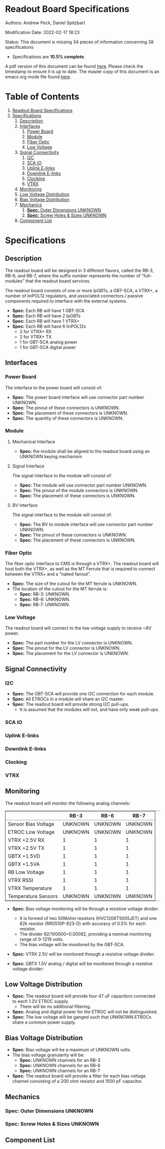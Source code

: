 

# Readout Board Specifications

Authors: Andrew Peck, Daniel Spitzbart

Modification Date: 2022-02-17 18:23

Status: This document is missing 34 pieces of information concerning  38 specifications

-   Specifications are **10.5% complete**.

A pdf version of this document can be found [here](./rb-specs.pdf). Please check the timestamp to ensure it is up to date. The master copy of this document is an emacs org mode file found [here](https://gitlab.cern.ch/cms-etl-electronics/readout-board-docs/-/blob/master/docs/Specifications/rb-specs.org).


# Table of Contents

1.  [Readout Board Specifications](#org20b997e)
2.  [Specifications](#org7c42e8f)
    1.  [Description](#org9eb9bdc)
    2.  [Interfaces](#org1b14908)
        1.  [Power Board](#org9b5ca1e)
        2.  [Module](#org4e12e5b)
        3.  [Fiber Optic](#org549aaff)
        4.  [Low Voltage](#org5349d58)
    3.  [Signal Connectivity](#org2643dfc)
        1.  [I2C](#orge5af250)
        2.  [SCA IO](#orgd79eb4e)
        3.  [Uplink E-links](#org08d95bc)
        4.  [Downlink E-links](#org3eb3275)
        5.  [Clocking](#org7c77416)
        6.  [VTRX](#org422843b)
    4.  [Monitoring](#orgc29852d)
    5.  [Low Voltage Distribution](#org7a72d9c)
    6.  [Bias Voltage Distribution](#org15213ea)
    7.  [Mechanics](#org5745ae3)
        1.  [**Spec:** Outer Dimensions <span class="underline">UNKNOWN</span>](#org848bbc0)
        2.  [**Spec:** Screw Holes & Sizes <span class="underline">UNKNOWN</span>](#org54decbb)
    8.  [Component List](#orgf370944)


# Specifications


## Description

The readout board will be designed in 3 different flavors, called the RB-3, RB-6, and RB-7, where the suffix number represents the number of &ldquo;full-modules&rdquo; that the readout board services.

The readout board consists of one or more lpGBTs, a GBT-SCA, a VTRX+, a number of linPOL12 regulators, and associated connectors / passive components required to interface with the external systems.

-   **Spec:** Each RB will have 1 GBT-SCA
-   **Spec:** Each RB will have 2 lpGBTs
-   **Spec:** Each RB will have 1 VTRX+
-   **Spec:** Each RB will have 6 linPOL12s
    -   2 for VTRX+ RX
    -   2 for VTRX+ TX
    -   1 for GBT-SCA analog power
    -   1 for GBT-SCA digital power


## Interfaces


### Power Board

The interface to the power board will consist of:

-   **Spec:** The power board interface will use connector part number <span class="underline">UNKNOWN</span>.
-   **Spec:** The pinout of these connectors is <span class="underline">UNKNOWN</span>.
-   **Spec:** The placement of these connectors is <span class="underline">UNKNOWN</span>.
-   **Spec:** The quantity of these connectors is <span class="underline">UNKNOWN</span>.


### Module

1.  Mechanical Interface

    -   **Spec:** the module shall be aligned to the readout board using an <span class="underline">UNKNOWN</span> keying mechanism

2.  Signal Interface

    The signal interface to the module will consist of:
    
    -   **Spec:** The module will use connector part number <span class="underline">UNKNOWN</span>.
    -   **Spec:** The pinout of the module connectors is <span class="underline">UNKNOWN</span>.
    -   **Spec:** The placement of these connectors is <span class="underline">UNKNOWN</span>.

3.  BV Interface

    The signal interface to the module will consist of:
    
    -   **Spec:** The BV to module interface will use connector part number <span class="underline">UNKNOWN</span>.
    -   **Spec:** The pinout of these connectors is <span class="underline">UNKNOWN</span>.
    -   **Spec:** The placement of these connectors is <span class="underline">UNKNOWN</span>.


### Fiber Optic

The fiber optic interface to CMS is through a VTRX+. The readout board will host both the VTRX+, as well as the MT Ferrule that is required to connect between the VTRX+ and a &ldquo;naked fanout&rdquo;.

-   **Spec:** The size of the cutout for the MT ferrule is <span class="underline">UNKNOWN</span>.
-   The location of the cutout for the MT ferrule is:
    -   **Spec:** RB-3: <span class="underline">UNKNOWN</span>.
    -   **Spec:** RB-6: <span class="underline">UNKNOWN</span>.
    -   **Spec:** RB-7: <span class="underline">UNKNOWN</span>.


### Low Voltage

The readout board will connect to the low voltage supply to receive ~8V power.

-   **Spec:** The part number for the LV connector is <span class="underline">UNKNOWN</span>.
-   **Spec:** The pinout for the LV connector is <span class="underline">UNKNOWN</span>.
-   **Spec:** The placement for the LV connector is <span class="underline">UNKNOWN</span>.


## Signal Connectivity


### I2C

-   **Spec:** The GBT-SCA will provide one I2C connection for each module.
-   **Spec:** All ETROCs in a module will share an I2C master.
-   **Spec:** The readout board will provide strong I2C pull-ups.
    -   It is assumed that the modules will not, and have only weak pull-ups.


### SCA IO


### Uplink E-links


### Downlink E-links


### Clocking


### VTRX


## Monitoring

The readout board will monitor the following analog channels:

<table border="2" cellspacing="0" cellpadding="6" rules="groups" frame="hsides">


<colgroup>
<col  class="org-left" />

<col  class="org-right" />

<col  class="org-right" />

<col  class="org-right" />
</colgroup>
<thead>
<tr>
<th scope="col" class="org-left">&#xa0;</th>
<th scope="col" class="org-right">RB-3</th>
<th scope="col" class="org-right">RB-6</th>
<th scope="col" class="org-right">RB-7</th>
</tr>
</thead>

<tbody>
<tr>
<td class="org-left">Sensor Bias Voltage</td>
<td class="org-right"><span class="underline">UNKNOWN</span></td>
<td class="org-right"><span class="underline">UNKNOWN</span></td>
<td class="org-right"><span class="underline">UNKNOWN</span></td>
</tr>


<tr>
<td class="org-left">ETROC Low Voltage</td>
<td class="org-right"><span class="underline">UNKNOWN</span></td>
<td class="org-right"><span class="underline">UNKNOWN</span></td>
<td class="org-right"><span class="underline">UNKNOWN</span></td>
</tr>


<tr>
<td class="org-left">VTRX +2.5V RX</td>
<td class="org-right">1</td>
<td class="org-right">1</td>
<td class="org-right">1</td>
</tr>


<tr>
<td class="org-left">VTRX +2.5V TX</td>
<td class="org-right">1</td>
<td class="org-right">1</td>
<td class="org-right">1</td>
</tr>


<tr>
<td class="org-left">GBTX +1.5VD</td>
<td class="org-right">1</td>
<td class="org-right">1</td>
<td class="org-right">1</td>
</tr>


<tr>
<td class="org-left">GBTX +1.5VA</td>
<td class="org-right">1</td>
<td class="org-right">1</td>
<td class="org-right">1</td>
</tr>


<tr>
<td class="org-left">RB Low Voltage</td>
<td class="org-right">1</td>
<td class="org-right">1</td>
<td class="org-right">1</td>
</tr>


<tr>
<td class="org-left">VTRX RSSI</td>
<td class="org-right">1</td>
<td class="org-right">1</td>
<td class="org-right">1</td>
</tr>


<tr>
<td class="org-left">VTRX Temperature</td>
<td class="org-right">1</td>
<td class="org-right">1</td>
<td class="org-right">1</td>
</tr>


<tr>
<td class="org-left">Temperature Sensors</td>
<td class="org-right"><span class="underline">UNKNOWN</span></td>
<td class="org-right"><span class="underline">UNKNOWN</span></td>
<td class="org-right"><span class="underline">UNKNOWN</span></td>
</tr>
</tbody>
</table>

-   **Spec:** Bias voltage monitoring will be through a resistive voltage divider:
    -   It is formed of two 50Mohm resistors (HVC1206T5005JET) and one 82k resistor (RR0510P-823-D) with accuracy of 0.5% for each resistor.
    -   The divider 82/100000=0.00082, providing a nominal monitoring range of 0-1219 volts.
    -   The bias voltage will be monitored by the GBT-SCA.

-   **Spec:** VTRX 2.5V will be monitored through a resistive voltage divider:
-   **Spec:** GBTX 1.5V analog / digital will be monitored through a resistive voltage divider:


## Low Voltage Distribution

-   **Spec:** The readout board will provide four 47 uF capacitors connected to each 1.2V ETROC supply.
    -   There will be no additional filtering.
-   **Spec:** Analog and digital power for the ETROC will not be distinguished.
-   **Spec:** The low voltage will be ganged such that <span class="underline">UNKNOWN</span> ETROCs share a common power supply.


## Bias Voltage Distribution

-   **Spec:** Bias voltage will be a maximum of <span class="underline">UNKNOWN</span> volts.
-   The bias voltage granularity will be:
    -   **Spec:** <span class="underline">UNKNOWN</span> channels for an RB-3
    -   **Spec:** <span class="underline">UNKNOWN</span> channels for an RB-6
    -   **Spec:** <span class="underline">UNKNOWN</span> channels for an RB-7
-   **Spec:** The readout board will provide a filter for each bias voltage channel consisting of a 200 ohm resistor and 1500 pF capacitor.


## Mechanics


### **Spec:** Outer Dimensions <span class="underline">UNKNOWN</span>


### **Spec:** Screw Holes & Sizes <span class="underline">UNKNOWN</span>


## Component List

